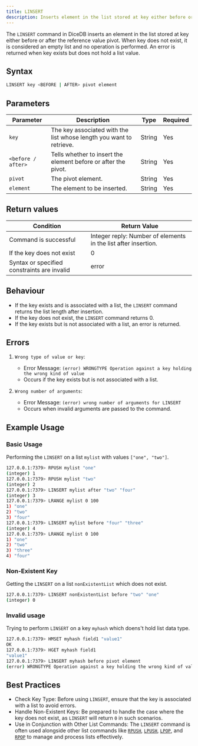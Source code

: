 ```yaml
---
title: LINSERT
description: Inserts element in the list stored at key either before or after the reference value pivot. When key does not exist, it is considered an empty list and no operation is performed. An error is returned when key exists but does not hold a list value.
---
```


The `LINSERT` command in DiceDB inserts an element in the list stored at key either before or after the reference value pivot. When key does not exist, it is considered an empty list and no operation is performed. An error is returned when key exists but does not hold a list value.

## Syntax

```bash
LINSERT key <BEFORE | AFTER> pivot element
```

## Parameters

| Parameter          | Description                                                         | Type   | Required |
| ------------------ | ------------------------------------------------------------------- | ------ | -------- |
| `key`              | The key associated with the list whose length you want to retrieve. | String | Yes      |
| `<before / after>` | Tells whether to insert the element before or after the pivot.      | String | Yes      |
| `pivot`            | The pivot element.                                                  | String | Yes      |
| `element`          | The element to be inserted.                                         | String | Yes      |

## Return values

| Condition                                   | Return Value                                                   |
| ------------------------------------------- | -------------------------------------------------------------- |
| Command is successful                       | Integer reply: Number of elements in the list after insertion. |
| If the key does not exist                   | 0                                                              |
| Syntax or specified constraints are invalid | error                                                          |

## Behaviour

- If the key exists and is associated with a list, the `LINSERT` command returns the list length after insertion.
- If the key does not exist, the `LINSERT` command returns 0.
- If the key exists but is not associated with a list, an error is returned.

## Errors

1. `Wrong type of value or key`:

   - Error Message: `(error) WRONGTYPE Operation against a key holding the wrong kind of value`
   - Occurs if the key exists but is not associated with a list.

2. `Wrong number of arguments`:

   - Error Message: `(error) wrong number of arguments for LINSERT`
   - Occurs when invalid arguments are passed to the command.

## Example Usage

### Basic Usage

Performing the `LINSERT` on a list `mylist` with values `["one", "two"]`.

```bash
127.0.0.1:7379> RPUSH mylist "one"
(integer) 1
127.0.0.1:7379> RPUSH mylist "two"
(integer) 2
127.0.0.1:7379> LINSERT mylist after "two" "four"
(integer) 3
127.0.0.1:7379> LRANGE mylist 0 100
1) "one"
2) "two"
3) "four"
127.0.0.1:7379> LINSERT mylist before "four" "three"
(integer) 4
127.0.0.1:7379> LRANGE mylist 0 100
1) "one"
2) "two"
3) "three"
4) "four"
```

### Non-Existent Key

Getting the `LINSERT` on a list `nonExistentList` which does not exist.

```bash
127.0.0.1:7379> LINSERT nonExistentList before "two" "one"
(integer) 0
```

### Invalid usage

Trying to perform `LINSERT` on a key `myhash` which doens't hold list data type.

```bash
127.0.0.1:7379> HMSET myhash field1 "value1"
OK
127.0.0.1:7379> HGET myhash field1
"value1"
127.0.0.1:7379> LINSERT myhash before pivot element
(error) WRONGTYPE Operation against a key holding the wrong kind of value
```

## Best Practices

- Check Key Type: Before using `LINSERT`, ensure that the key is associated with a list to avoid errors.
- Handle Non-Existent Keys: Be prepared to handle the case where the key does not exist, as `LINSERT` will return `0` in such scenarios.
- Use in Conjunction with Other List Commands: The `LINSERT` command is often used alongside other list commands like [`RPUSH`](/commands/rpush), [`LPUSH`](/commands/lpush), [`LPOP`](/commands/lpop), and [`RPOP`](/commands/rpop) to manage and process lists effectively.
